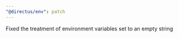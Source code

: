 ```yaml
---
"@directus/env": patch
---
```


Fixed the treatment of environment variables set to an empty string 
